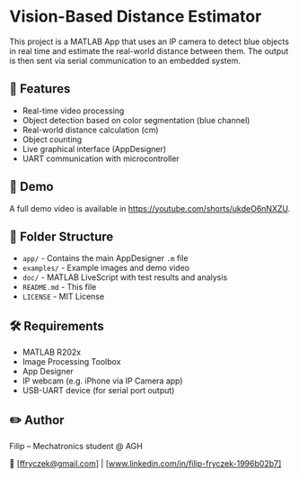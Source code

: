 # Vision-Based Distance Estimator

This project is a MATLAB App that uses an IP camera to detect blue objects in real time and estimate the real-world distance between them. The output is then sent via serial communication to an embedded system.

## 🎯 Features

- Real-time video processing
- Object detection based on color segmentation (blue channel)
- Real-world distance calculation (cm)
- Object counting
- Live graphical interface (AppDesigner)
- UART communication with microcontroller

## 📸 Demo

A full demo video is available in https://youtube.com/shorts/ukdeO6nNXZU.

## 📁 Folder Structure

- `app/` - Contains the main AppDesigner `.m` file
- `examples/` - Example images and demo video
- `doc/` - MATLAB LiveScript with test results and analysis
- `README.md` - This file
- `LICENSE` - MIT License

## 🛠 Requirements

- MATLAB R202x
- Image Processing Toolbox
- App Designer
- IP webcam (e.g. iPhone via IP Camera app)
- USB-UART device (for serial port output)

## ✏️ Author

Filip – Mechatronics student @ AGH  

📧 [ffryczek@gmail.com] | [www.linkedin.com/in/filip-fryczek-1996b02b7]
